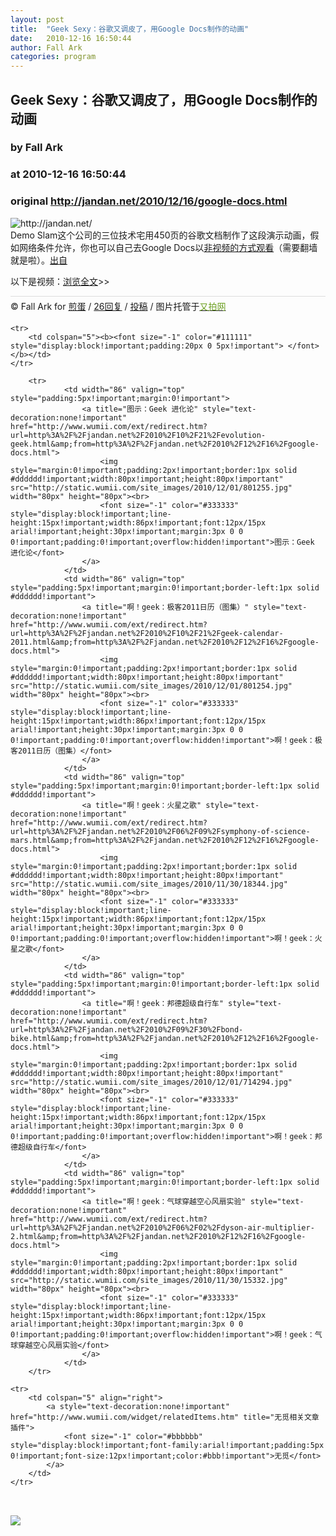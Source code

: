 ```yaml
---
layout: post
title:  "Geek Sexy：谷歌又调皮了，用Google Docs制作的动画"
date:   2010-12-16 16:50:44
author: Fall Ark
categories: program
---
```


## Geek Sexy：谷歌又调皮了，用Google Docs制作的动画
### by Fall Ark
### at 2010-12-16 16:50:44
### original <http://jandan.net/2010/12/16/google-docs.html>

<p><img src="http://pic.yupoo.com/jdvip/AHuZNVAw/medium.jpg" alt="http://jandan.net/" title="Geek Sexy：谷歌又调皮了，用Google Docs制作的动画"><br>
Demo Slam这个公司的三位技术宅用450页的谷歌文档制作了这段演示动画，假如网络条件允许，你也可以自己去Google Docs以<a rel="external nofollow" href="https://docs.google.com/present/edit?id=0Ad5oWim5dM7AZG1xNzZ4aF8wcjgzN3BqZ3I&amp;hl=en">非视频的方式观看</a>（需要翻墙就是啦）。<a href="http://www.youtube.com/watch?v=bt9F7tKcZcU">出自</a></p>
<p>以下是视频：<a href="http://jandan.net/2010/12/16/google-docs.html">浏览全文</a>&gt;&gt;</p>
<div style="border-top:1px solid #dcdcdc;padding:5px 0pt">
© Fall Ark for <a href="http://jandan.net/">煎蛋</a> / <a href="http://jandan.net/2010/12/16/google-docs.html#comments">26回复</a> / <a href="http://jandan.net/contribute" title="大家来煎蛋">投稿</a> / 图片托管于<a href="http://v.yupoo.com/p/jdvip/?utm_source=jandan&amp;utm_medium=jandanlianjie&amp;utm_campaign=jandanrss"><font color="#6b9f1f">又拍网</font></a></div>
<table cellspacing="0" cellpadding="3" border="0">
    
    <tr>
        <td colspan="5"><b><font size="-1" color="#111111" style="display:block!important;padding:20px 0 5px!important"> </font></b></td>
    </tr>
    
        <tr>
                <td width="86" valign="top" style="padding:5px!important;margin:0!important">
                    <a title="图示：Geek 进化论" style="text-decoration:none!important" href="http://www.wumii.com/ext/redirect.htm?url=http%3A%2F%2Fjandan.net%2F2010%2F10%2F21%2Fevolution-geek.html&amp;from=http%3A%2F%2Fjandan.net%2F2010%2F12%2F16%2Fgoogle-docs.html">
                        <img style="margin:0!important;padding:2px!important;border:1px solid #dddddd!important;width:80px!important;height:80px!important" src="http://static.wumii.com/site_images/2010/12/01/801255.jpg" width="80px" height="80px"><br>
                        <font size="-1" color="#333333" style="display:block!important;line-height:15px!important;width:86px!important;font:12px/15px arial!important;height:30px!important;margin:3px 0 0 0!important;padding:0!important;overflow:hidden!important">图示：Geek 进化论</font>
                    </a>
                </td>
                <td width="86" valign="top" style="padding:5px!important;margin:0!important;border-left:1px solid #dddddd!important">
                    <a title="啊！geek：极客2011日历（图集）" style="text-decoration:none!important" href="http://www.wumii.com/ext/redirect.htm?url=http%3A%2F%2Fjandan.net%2F2010%2F10%2F21%2Fgeek-calendar-2011.html&amp;from=http%3A%2F%2Fjandan.net%2F2010%2F12%2F16%2Fgoogle-docs.html">
                        <img style="margin:0!important;padding:2px!important;border:1px solid #dddddd!important;width:80px!important;height:80px!important" src="http://static.wumii.com/site_images/2010/12/01/801254.jpg" width="80px" height="80px"><br>
                        <font size="-1" color="#333333" style="display:block!important;line-height:15px!important;width:86px!important;font:12px/15px arial!important;height:30px!important;margin:3px 0 0 0!important;padding:0!important;overflow:hidden!important">啊！geek：极客2011日历（图集）</font>
                    </a>
                </td>
                <td width="86" valign="top" style="padding:5px!important;margin:0!important;border-left:1px solid #dddddd!important">
                    <a title="啊！geek：火星之歌" style="text-decoration:none!important" href="http://www.wumii.com/ext/redirect.htm?url=http%3A%2F%2Fjandan.net%2F2010%2F06%2F09%2Fsymphony-of-science-mars.html&amp;from=http%3A%2F%2Fjandan.net%2F2010%2F12%2F16%2Fgoogle-docs.html">
                        <img style="margin:0!important;padding:2px!important;border:1px solid #dddddd!important;width:80px!important;height:80px!important" src="http://static.wumii.com/site_images/2010/11/30/18344.jpg" width="80px" height="80px"><br>
                        <font size="-1" color="#333333" style="display:block!important;line-height:15px!important;width:86px!important;font:12px/15px arial!important;height:30px!important;margin:3px 0 0 0!important;padding:0!important;overflow:hidden!important">啊！geek：火星之歌</font>
                    </a>
                </td>
                <td width="86" valign="top" style="padding:5px!important;margin:0!important;border-left:1px solid #dddddd!important">
                    <a title="啊！geek：邦德超级自行车" style="text-decoration:none!important" href="http://www.wumii.com/ext/redirect.htm?url=http%3A%2F%2Fjandan.net%2F2010%2F09%2F30%2Fbond-bike.html&amp;from=http%3A%2F%2Fjandan.net%2F2010%2F12%2F16%2Fgoogle-docs.html">
                        <img style="margin:0!important;padding:2px!important;border:1px solid #dddddd!important;width:80px!important;height:80px!important" src="http://static.wumii.com/site_images/2010/12/01/714294.jpg" width="80px" height="80px"><br>
                        <font size="-1" color="#333333" style="display:block!important;line-height:15px!important;width:86px!important;font:12px/15px arial!important;height:30px!important;margin:3px 0 0 0!important;padding:0!important;overflow:hidden!important">啊！geek：邦德超级自行车</font>
                    </a>
                </td>
                <td width="86" valign="top" style="padding:5px!important;margin:0!important;border-left:1px solid #dddddd!important">
                    <a title="啊！geek：气球穿越空心风扇实验" style="text-decoration:none!important" href="http://www.wumii.com/ext/redirect.htm?url=http%3A%2F%2Fjandan.net%2F2010%2F06%2F02%2Fdyson-air-multiplier-2.html&amp;from=http%3A%2F%2Fjandan.net%2F2010%2F12%2F16%2Fgoogle-docs.html">
                        <img style="margin:0!important;padding:2px!important;border:1px solid #dddddd!important;width:80px!important;height:80px!important" src="http://static.wumii.com/site_images/2010/11/30/15332.jpg" width="80px" height="80px"><br>
                        <font size="-1" color="#333333" style="display:block!important;line-height:15px!important;width:86px!important;font:12px/15px arial!important;height:30px!important;margin:3px 0 0 0!important;padding:0!important;overflow:hidden!important">啊！geek：气球穿越空心风扇实验</font>
                    </a>
                </td>
        </tr>
    
    <tr>
        <td colspan="5" align="right">
            <a style="text-decoration:none!important" href="http://www.wumii.com/widget/relatedItems.htm" title="无觅相关文章插件">
                <font size="-1" color="#bbbbbb" style="display:block!important;font-family:arial!important;padding:5px 0!important;font-size:12px!important;color:#bbb!important">无觅</font>
            </a>
        </td>
    </tr>
</table><img src="http://www1.feedsky.com/t1/449726866/jandannet/feedsky/s.gif?r=http://jandan.net/2010/12/16/google-docs.html" border="0" height="0" width="0"><p><a href="http://www1.feedsky.com/r/l/feedsky/jandannet/449726866/art01.html"><img border="0" ismap src="http://www1.feedsky.com/r/i/feedsky/jandannet/449726866/art01.gif"></a></p>